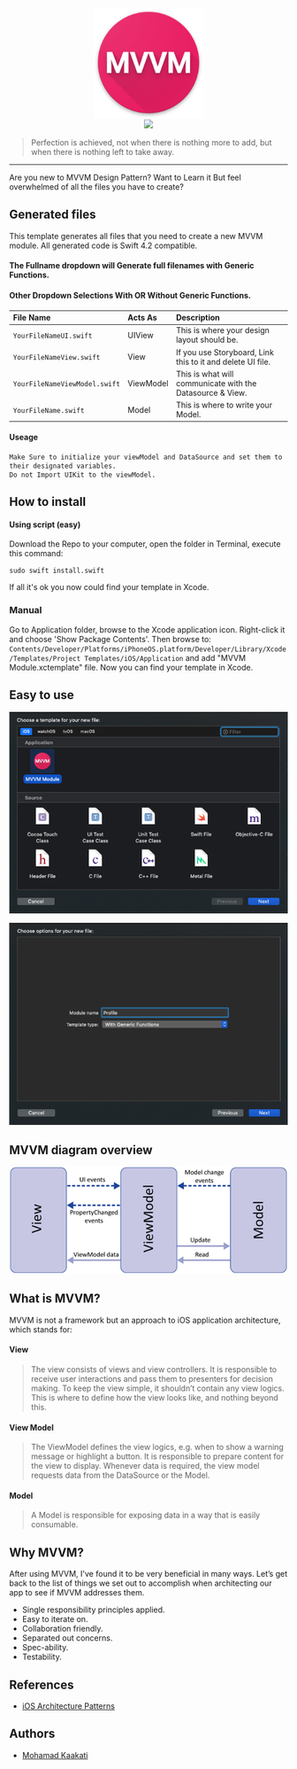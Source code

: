 <p align="center">
<img src="/assets/logo.png" width="200" />
<br/>
<img src="https://img.shields.io/badge/Swift-4.2-orange.svg" />
</p>

> Perfection is achieved, not when there is nothing more to add, but when there is nothing left to take away.

----
Are you new to MVVM Design Pattern? Want to Learn it But feel overwhelmed of all the files you have to create?

## Generated files
This template generates all files that you need to create a new MVVM module. All generated code is Swift 4.2 compatible.

#### The Fullname dropdown will Generate full filenames with Generic Functions.
#### Other Dropdown Selections With OR Without Generic Functions.

| File Name | Acts As | Description |
| :---         |     :---      |          :--- |
| `YourFileNameUI.swift`   | UIView     | This is where your design layout should be.  |
| `YourFileNameView.swift`    | View       | If you use Storyboard, Link this to it and delete UI file.   |
| `YourFileNameViewModel.swift`    | ViewModel | This is what will communicate with the Datasource & View.      |
| `YourFileName.swift`    | Model     | This is where to write your Model.    |

#### Useage
```
Make Sure to initialize your viewModel and DataSource and set them to their designated variables.
Do not Import UIKit to the viewModel.
```

## How to install

#### Using script (easy)
Download the Repo to your computer, open the folder in Terminal, execute this command:
```shell
sudo swift install.swift
```

If all it's ok you now could find your template in Xcode.

### Manual
Go to Application folder, browse to the Xcode application icon. Right-click it and choose 'Show Package Contents'. Then browse to:
`Contents/Developer/Platforms/iPhoneOS.platform/Developer/Library/Xcode/Templates/Project Templates/iOS/Application` and add "MVVM Module.xctemplate" file. Now you can find your template in Xcode.

## Easy to use
![](/assets/wizard-1.png)

![](/assets/wizard-2.png)

## MVVM diagram overview
![Preview](/assets/MVVM_Diagram.png)

## What is MVVM?
MVVM is not a framework but an approach to iOS application architecture, which stands for:

#### View
>The view consists of views and view controllers. It is responsible to receive user interactions and pass them to presenters for decision making. To keep the view simple, it shouldn’t contain any view logics. This is where to define how the view looks like, and nothing beyond this.

#### View Model
>The ViewModel defines the view logics, e.g. when to show a warning message or highlight a button. It is responsible to prepare content for the view to display. Whenever data is required, the view model requests data from the DataSource or the Model.

#### Model
>A Model is responsible for exposing data in a way that is easily consumable.

## Why MVVM?
After using MVVM, I've found it to be very beneficial in many ways. Let’s get back to the list of things we set out to accomplish when architecting our app to see if MVVM addresses them.

- Single responsibility principles applied.
- Easy to iterate on.
- Collaboration friendly.
- Separated out concerns.
- Spec-ability.
- Testability. 

## References
- [iOS Architecture Patterns](https://medium.com/ios-os-x-development/ios-architecture-patterns-ecba4c38de52#.ba7q8dcih)

## Authors

* [Mohamad Kaakati](https://www.twitter.com/kaakati)
